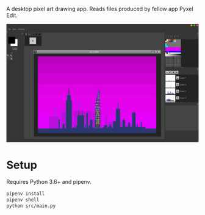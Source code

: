 A desktop pixel art drawing app. Reads files produced by fellow app Pyxel Edit.

![preview](https://github.com/antiomiae/draw-python/blob/master/demo.png)

# Setup

Requires Python 3.6+ and pipenv.

    pipenv install
    pipenv shell
    python src/main.py
